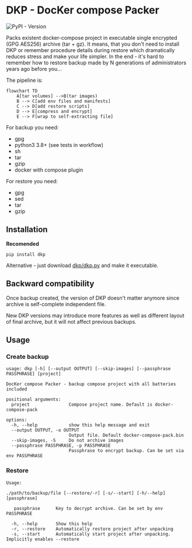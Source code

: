 # DKP - DocKer compose Packer

![PyPI - Version](https://img.shields.io/pypi/v/dkp?link=https%3A%2F%2Fpypi.org%2Fproject%2Fdkp%2F)

Packs existent docker-compose project in executable single encrypted (GPG
AES256) archive (tar + gz). It means, that you don't need to install DKP or
remember procedure details during restore which dramatically reduces stress and
make your life simpler. In the end - it's hard to remember how to restore backup
made by N generations of administrators years ago before you...

The pipeline is:

```mermaid
flowchart TD
    A[tar volumes] -->B(tar images)
    B --> C[add env files and manifests]
    C --> D[add restore scripts]
    D --> E[compress and encrypt]
    E --> F[wrap to self-extracting file]
```

For backup you need:

- gpg
- python3 3.8+ (see tests in workflow)
- sh
- tar
- gzip
- docker with compose plugin

For restore you need:

- gpg
- sed
- tar
- gzip

## Installation

**Recomended**

    pip install dkp

Alternative - just download [dkp/dkp.py](dkp/dkp.py) and make it executable.

## Backward compatibility

Once backup created, the version of DKP doesn't matter anymore since archive is
self-complete independent file.

New DKP versions may introduce more features as well as different layout of
final archive, but it will not affect previous backups.

## Usage

### Create backup

```
usage: dkp [-h] [--output OUTPUT] [--skip-images] [--passphrase PASSPHRASE] [project]

DocKer compose Packer - backup compose project with all batteries included

positional arguments:
  project               Compose project name. Default is docker-compose-pack

options:
  -h, --help            show this help message and exit
  --output OUTPUT, -o OUTPUT
                        Output file. Default docker-compose-pack.bin
  --skip-images, -S     Do not archive images
  --passphrase PASSPHRASE, -p PASSPHRASE
                        Passphrase to encrypt backup. Can be set via env PASSPHRASE
```

### Restore

```
Usage:

./path/to/backup/file [--restore/-r] [-s/--start] [-h/--help] [passphrase]

   passphrase      Key to decrypt archive. Can be set by env PASSPHRASE

  -h, --help       Show this help
  -r, --restore    Automatically restore project after unpacking
  -s, --start      Automatically start project after unpacking. Implicitly enables --restore
```
